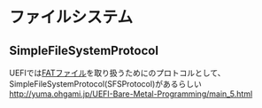 # ファイルシステム

## SimpleFileSystemProtocol

UEFIでは[FATファイル](http://elm-chan.org/docs/fat.html)を取り扱うためにのプロトコルとして、 SimpleFileSystemProtocol(SFSProtocol)があるらしい  
<http://yuma.ohgami.jp/UEFI-Bare-Metal-Programming/main_5.html>
